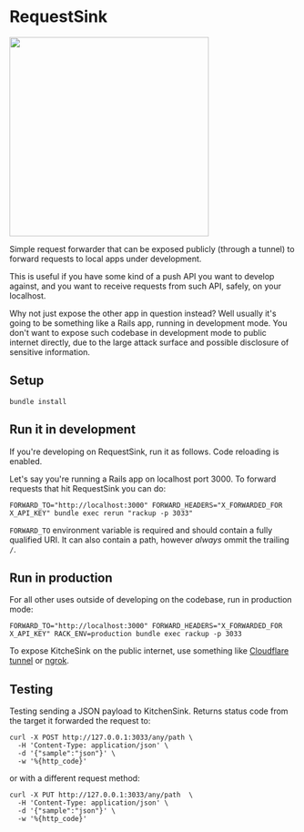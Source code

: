 # RequestSink

<img src="https://user-images.githubusercontent.com/32981/201108854-8fdd870a-d742-4495-94ce-5c4f836f6a41.png" width="350" height="350" />

Simple request forwarder that can be exposed publicly (through a tunnel) to forward requests to local apps under development.

This is useful if you have some kind of a push API you want to develop against, and you want to receive requests from such API, safely, on your localhost.

Why not just expose the other app in question instead? Well usually it's going to be something like a Rails app, running in development mode. You don't want to expose such codebase in development mode to public internet directly, due to the large attack surface and possible disclosure of sensitive information.

## Setup

```shell
bundle install
```

## Run it in development

If you're developing on RequestSink, run it as follows. Code reloading is enabled.

Let's say you're running a Rails app on localhost port 3000. To forward requests that hit
RequestSink you can do:

```shell
FORWARD_TO="http://localhost:3000" FORWARD_HEADERS="X_FORWARDED_FOR X_API_KEY" bundle exec rerun "rackup -p 3033"
```

`FORWARD_TO` environment variable is required and should contain a fully qualified URI. It can also contain a path, however *always* ommit the trailing `/`.

## Run in production

For all other uses outside of developing on the codebase, run in production mode:

```shell
FORWARD_TO="http://localhost:3000" FORWARD_HEADERS="X_FORWARDED_FOR X_API_KEY" RACK_ENV=production bundle exec rackup -p 3033
```

To expose KitcheSink on the public internet, use something like [Cloudflare tunnel](https://www.cloudflare.com/en-gb/products/tunnel/) or [ngrok](https://ngrok.com).

## Testing

Testing sending a JSON payload to KitchenSink. Returns status code from the target
it forwarded the request to:

```shell
curl -X POST http://127.0.0.1:3033/any/path \
  -H 'Content-Type: application/json' \
  -d '{"sample":"json"}' \
  -w '%{http_code}'
```

or with a different request method:

```shell
curl -X PUT http://127.0.0.1:3033/any/path  \
  -H 'Content-Type: application/json' \
  -d '{"sample":"json"}' \
  -w '%{http_code}'
```
